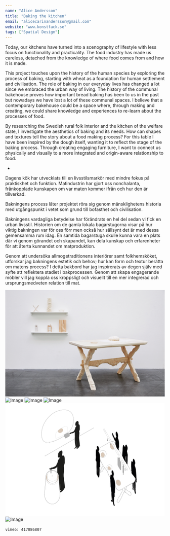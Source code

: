 ```yaml
---
name: "Alice Andersson"
title: "Baking the kitchen"
email: "alicecarinandersson@gmail.com"
website: "www.konstfack.se"
tags: ["Spatial Design"]
---
```


Today, our kitchens have turned into a scenography of lifestyle with less focus on functionality and practicality. The food industry has made us careless, detached from the knowledge of where food comes from and how it is made. 

This project touches upon the history of the human species by exploring the process of baking, starting with wheat as a foundation for human settlement and civilisation.
The role of baking in our everyday lives has changed a lot since we embraced the urban way of living. The history of the communal bakehouse proves how important bread baking has been to us in the past but nowadays we have lost a lot of these communal spaces. I believe that a contemporary bakehouse could be a space where, through making and creating, we could share knowledge and experiences to re-learn about the processes of food.

By researching the Swedish rural folk interior and the kitchen of the welfare state, I investigate the aesthetics of baking and its needs. How can shapes and textures tell the story about a food making process? For this table I have been inspired by the dough itself, wanting it to reflect the stage of the baking process. Through creating engaging furniture, I want to connect us physically and visually to a more integrated and origin-aware relationship to food.

-

Dagens kök har utvecklats till en livsstilsmarkör med mindre fokus på praktiskhet och funktion. Matindustrin har gjort oss nonchalanta, frånkopplade kunskapen om var maten kommer ifrån och hur den är tillverkad. 

Bakningens process låter projektet röra sig genom mänsklighetens historia med utgångspunkt i vetet som grund till bofasthet och civilisation. 

Bakningens vardagliga betydelse har förändrats en hel del sedan vi fick en urban livsstil. Historien om de gamla lokala bagarstugorna visar på hur viktig bakningen var för oss förr men också hur sällsynt det är med dessa gemensamma rum idag. En samtida bagarstuga skulle kunna vara en plats där vi genom görandet och skapandet, kan dela kunskap och erfarenheter för att återta kunnandet om matproduktion.

Genom att undersöka allmogetraditionens interiörer samt folkhemsköket, utforskar jag bakningens estetik och behov; hur kan form och textur berätta om matens process? I detta bakbord har jag inspirerats av degen själv med syfte att reflektera stadiet i bakprocessen. Genom att skapa engagerande möbler vill jag koppla oss kroppsligt och visuellt till en mer integrerad och ursprungsmedveten relation till mat.

![Image](../../images/ma_sd_alice_andersson/ma_sd_alice_andersson_1.jpg "#### Baking the kitchen – Exhibition <br> Photo: Sanna Lindberg")
![Image](../../images/ma_sd_alice_andersson/ma_sd_alice_andersson_3.jpg "#### Photo: Sanna Lindberg")
![Image](../../images/ma_sd_alice_andersson/ma_sd_alice_andersson_4.jpg "#### Photo: Sanna Lindberg")
![Image](../../images/ma_sd_alice_andersson/ma_sd_alice_andersson_5.jpg "#### Photo: Sanna Lindberg")
![Image](../../images/ma_sd_alice_andersson/ma_sd_alice_andersson_6.jpg)
![Image](../../images/ma_sd_alice_andersson/ma_sd_alice_andersson_7.jpg "#### Photo: Sanna Lindberg")

`vimeo: 417086807`

